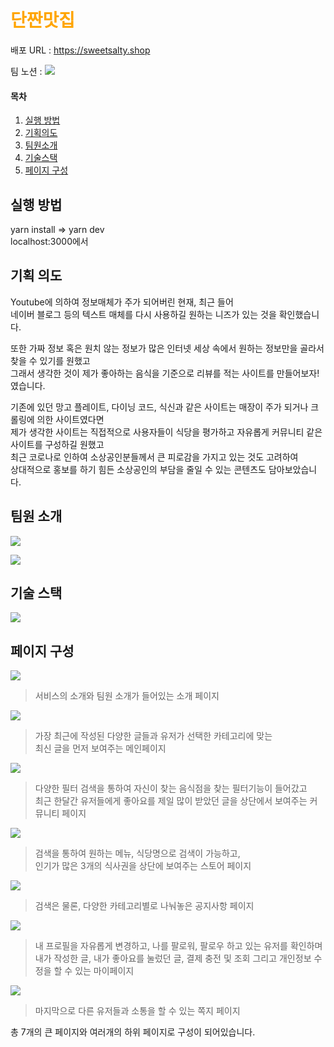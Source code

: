 # <span style="color:orange"> 단짠맛집 </span>

배포 URL : https://sweetsalty.shop

팀 노션 : [![](https://velog.velcdn.com/images/yukina1418/post/cc1e69ee-6376-4fb6-8ff5-ab3b7ecd0068/image.svg)](https://www.notion.so/dingco/8-79bf71f71eac424fac275e09407115fd)

#### 목차

1. [실행 방법](#실행-방법)
2. [기획의도](#기획-의도)   
3. [팀원소개](#팀원-소개)   
4. [기술스택](#기술-스택)   
5. [페이지 구성](#페이지-구성)


## 실행 방법

yarn install => yarn dev <br>
localhost:3000에서 

## 기획 의도

Youtube에 의하여 정보매체가 주가 되어버린 현재, 최근 들어 <br>
네이버 블로그 등의 텍스트 매체를 다시 사용하길 원하는 니즈가 있는 것을 확인했습니다.

또한 가짜 정보 혹은 원치 않는 정보가 많은 인터넷 세상 속에서 원하는 정보만을 골라서 찾을 수 있기를 원했고 <br>
그래서 생각한 것이 제가 좋아하는 음식을 기준으로 리뷰를 적는 사이트를 만들어보자!였습니다.

기존에 있던 망고 플레이트, 다이닝 코드, 식신과 같은 사이트는 매장이 주가 되거나 크롤링에 의한 사이트였다면 <br>
제가 생각한 사이트는 직접적으로 사용자들이 식당을 평가하고 자유롭게 커뮤니티 같은 사이트를 구성하길 원했고 <br>
최근 코로나로 인하여 소상공인분들께서 큰 피로감을 가지고 있는 것도 고려하여 <br>
상대적으로 홍보를 하기 힘든 소상공인의 부담을 줄일 수 있는 콘텐츠도 담아보았습니다.

## 팀원 소개

![](https://velog.velcdn.com/images/yukina1418/post/46fa979d-1ef1-4830-b331-bb7b6f8aff63/image.png)

![](https://velog.velcdn.com/images/yukina1418/post/7a983632-af4b-4e21-a24d-844ca2a7f16e/image.png)

## 기술 스택

![](https://velog.velcdn.com/images/yukina1418/post/f34d612c-4cf9-4f8d-8306-e775556943e5/image.png)

## 페이지 구성

![](https://velog.velcdn.com/images/yukina1418/post/398387ff-8f44-4ae4-81ab-b900a69b56fd/image.png)

> 서비스의 소개와 팀원 소개가 들어있는 소개 페이지

![](https://velog.velcdn.com/images/yukina1418/post/0be6c268-b66f-49a6-9276-e50c387860d8/image.png)


> 가장 최근에 작성된 다양한 글들과 유저가 선택한 카테고리에 맞는 <br>
최신 글을 먼저 보여주는 메인페이지

![](https://velog.velcdn.com/images/yukina1418/post/56caf548-ce6b-4bcd-b710-f7f3e7e1be58/image.png)

> 다양한 필터 검색을 통하여 자신이 찾는 음식점을 찾는 필터기능이 들어갔고 <br>
최근 한달간 유저들에게 좋아요를 제일 많이 받았던 글을 상단에서 보여주는 커뮤니티 페이지

![](https://velog.velcdn.com/images/yukina1418/post/15156e48-054e-4818-b9fc-b75c0533c4ba/image.png)

> 검색을 통하여 원하는 메뉴, 식당명으로 검색이 가능하고, <br>
인기가 많은 3개의 식사권을 상단에 보여주는 스토어 페이지

![](https://velog.velcdn.com/images/yukina1418/post/feffe5a8-a3b5-4468-bc53-0645001c4557/image.png)

> 검색은 물론, 다양한 카테고리별로 나눠놓은 공지사항 페이지

![](https://velog.velcdn.com/images/yukina1418/post/b87cb71a-f147-4f6c-8919-1f7c21e4fcff/image.png)

> 내 프로필을 자유롭게 변경하고, 나를 팔로워, 팔로우 하고 있는 유저를 확인하며 <br>
내가 작성한 글, 내가 좋아요를 눌렀던 글, 결제 충전 및 조회 그리고 개인정보 수정을 할 수 있는 마이페이지

![](https://velog.velcdn.com/images/yukina1418/post/0e287e31-392c-442d-944f-1a177e0c215f/image.png)

> 마지막으로 다른 유저들과 소통을 할 수 있는 쪽지 페이지

총 7개의 큰 페이지와 여러개의 하위 페이지로 구성이 되어있습니다.
